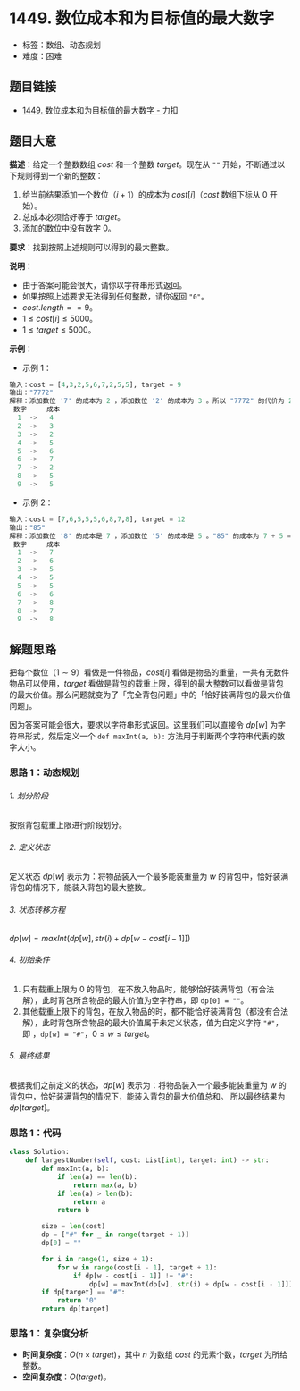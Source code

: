 # 1449. 数位成本和为目标值的最大数字

- 标签：数组、动态规划
- 难度：困难

## 题目链接

- [1449. 数位成本和为目标值的最大数字 - 力扣](https://leetcode.cn/problems/form-largest-integer-with-digits-that-add-up-to-target/)

## 题目大意

**描述**：给定一个整数数组 $cost$ 和一个整数 $target$。现在从 `""` 开始，不断通过以下规则得到一个新的整数：

1. 给当前结果添加一个数位（$i + 1$）的成本为 $cost[i]$（$cost$ 数组下标从 $0$ 开始）。
2. 总成本必须恰好等于 $target$。
3. 添加的数位中没有数字 $0$。

**要求**：找到按照上述规则可以得到的最大整数。

**说明**：

- 由于答案可能会很大，请你以字符串形式返回。
- 如果按照上述要求无法得到任何整数，请你返回 `"0"`。
- $cost.length == 9$。
- $1 \le cost[i] \le 5000$。
- $1 \le target \le 5000$。

**示例**：

- 示例 1：

```python
输入：cost = [4,3,2,5,6,7,2,5,5], target = 9
输出："7772"
解释：添加数位 '7' 的成本为 2 ，添加数位 '2' 的成本为 3 。所以 "7772" 的代价为 2*3+ 3*1 = 9 。 "977" 也是满足要求的数字，但 "7772" 是较大的数字。
 数字     成本
  1  ->   4
  2  ->   3
  3  ->   2
  4  ->   5
  5  ->   6
  6  ->   7
  7  ->   2
  8  ->   5
  9  ->   5
```

- 示例 2：

```python
输入：cost = [7,6,5,5,5,6,8,7,8], target = 12
输出："85"
解释：添加数位 '8' 的成本是 7 ，添加数位 '5' 的成本是 5 。"85" 的成本为 7 + 5 = 12。
 数字     成本
  1  ->   7
  2  ->   6
  3  ->   5
  4  ->   5
  5  ->   5
  6  ->   6
  7  ->   8
  8  ->   7
  9  ->   8
```

## 解题思路

把每个数位（$1 \sim 9$）看做是一件物品，$cost[i]$ 看做是物品的重量，一共有无数件物品可以使用，$target$ 看做是背包的载重上限，得到的最大整数可以看做是背包的最大价值。那么问题就变为了「完全背包问题」中的「恰好装满背包的最大价值问题」。

因为答案可能会很大，要求以字符串形式返回。这里我们可以直接令 $dp[w]$ 为字符串形式，然后定义一个 `def maxInt(a, b):`  方法用于判断两个字符串代表的数字大小。

### 思路 1：动态规划

###### 1. 划分阶段

按照背包载重上限进行阶段划分。

###### 2. 定义状态

定义状态 $dp[w]$ 表示为：将物品装入一个最多能装重量为 $w$ 的背包中，恰好装满背包的情况下，能装入背包的最大整数。

###### 3. 状态转移方程

$dp[w] = maxInt(dp[w], str(i) + dp[w - cost[i - 1]])$

###### 4. 初始条件

1. 只有载重上限为 $0$ 的背包，在不放入物品时，能够恰好装满背包（有合法解），此时背包所含物品的最大价值为空字符串，即 `dp[0] = ""`。
2. 其他载重上限下的背包，在放入物品的时，都不能恰好装满背包（都没有合法解），此时背包所含物品的最大价值属于未定义状态，值为自定义字符 `"#"`，即 ，`dp[w] = "#"`，$0 \le w \le target$。

###### 5. 最终结果

根据我们之前定义的状态，$dp[w]$ 表示为：将物品装入一个最多能装重量为 $w$ 的背包中，恰好装满背包的情况下，能装入背包的最大价值总和。 所以最终结果为 $dp[target]$。

### 思路 1：代码

```python
class Solution:
    def largestNumber(self, cost: List[int], target: int) -> str:
        def maxInt(a, b):
            if len(a) == len(b):
                return max(a, b)
            if len(a) > len(b):
                return a
            return b

        size = len(cost)
        dp = ["#" for _ in range(target + 1)]
        dp[0] = ""

        for i in range(1, size + 1):
            for w in range(cost[i - 1], target + 1):
                if dp[w - cost[i - 1]] != "#":
                    dp[w] = maxInt(dp[w], str(i) + dp[w - cost[i - 1]])
        if dp[target] == "#":
            return "0"
        return dp[target]
```

### 思路 1：复杂度分析

- **时间复杂度**：$O(n \times target)$，其中 $n$ 为数组 $cost$ 的元素个数，$target$ 为所给整数。
- **空间复杂度**：$O(target)$。
